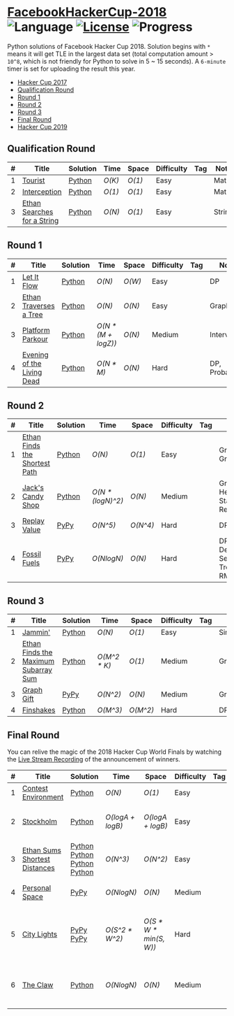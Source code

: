 # [FacebookHackerCup-2018](https://www.facebook.com/hackercup/past_rounds/) ![Language](https://img.shields.io/badge/language-Python-orange.svg) [![License](https://img.shields.io/badge/license-CC%203.0-blue.svg)](https://creativecommons.org/licenses/by-nc/3.0/) ![Progress](https://img.shields.io/badge/progress-21%20%2F%2021-ff69b4.svg)


Python solutions of Facebook Hacker Cup 2018. Solution begins with `*` means it will get TLE in the largest data set (total computation amount > `10^8`, which is not friendly for Python to solve in 5 ~ 15 seconds). A `6-minute` timer is set for uploading the result this year.

* [Hacker Cup 2017](https://github.com/kamyu104/FacebookHackerCup-2017)
* [Qualification Round](https://github.com/kamyu104/FacebookHackerCup-2018#qualification-round)
* [Round 1](https://github.com/kamyu104/FacebookHackerCup-2018#round-1)
* [Round 2](https://github.com/kamyu104/FacebookHackerCup-2018#round-2)
* [Round 3](https://github.com/kamyu104/FacebookHackerCup-2018#round-3)
* [Final Round](https://github.com/kamyu104/FacebookHackerCup-2018#final-round)
* [Hacker Cup 2019](https://github.com/kamyu104/FacebookHackerCup-2019)

## Qualification Round
| # | Title | Solution | Time | Space | Difficulty | Tag | Note |
|---| ----- | -------- | ---- | ----- | ---------- | --- | ---- |
|1| [Tourist](https://www.facebook.com/hackercup/problem/1632703893518337/)| [Python](./Qualification%20Round/tourist.py)| _O(K)_ | _O(1)_ | Easy | | Math |
|2| [Interception](https://www.facebook.com/hackercup/problem/175329729852444/)| [Python](./Qualification%20Round/interception.py)| _O(1)_ | _O(1)_ | Easy | | Math |
|3| [Ethan Searches for a String](https://www.facebook.com/hackercup/problem/1153996538071503/)| [Python](./Qualification%20Round/ethan-searches-for-a-string.py)| _O(N)_ | _O(1)_ | Easy | | String |

## Round 1
| # | Title | Solution | Time | Space | Difficulty | Tag | Note |
|---| ----- | -------- | ---- | ----- | ---------- | --- | ---- |
|1| [Let It Flow](https://www.facebook.com/hackercup/problem/180494849326631/)| [Python](./Round%201/let-it-flow.py)| _O(N)_ | _O(W)_ | Easy | | DP |
|2| [Ethan Traverses a Tree](https://www.facebook.com/hackercup/problem/232395994158286/)| [Python](./Round%201/ethan-traverses-a-tree.py)| _O(N)_ | _O(N)_ | Easy | | Graph |
|3| [Platform Parkour](https://www.facebook.com/hackercup/problem/1892930427431211/)| [Python](./Round%201/platform-parkour.py)| _O(N * (M + logZ))_ | _O(N)_ | Medium | | Intervals |
|4| [Evening of the Living Dead](https://www.facebook.com/hackercup/problem/359971574540051/)| [Python](./Round%201/evening-of-the-living-dead.py)| _O(N * M)_ | _O(N)_ | Hard | | DP, Probability |

## Round 2
| # | Title | Solution | Time | Space | Difficulty | Tag | Note |
|---| ----- | -------- | ---- | ----- | ---------- | --- | ---- |
|1| [Ethan Finds the Shortest Path](https://www.facebook.com/hackercup/problem/988017871357549/)| [Python](./Round%202/ethan_finds_the_shortest_path.py)| _O(N)_ | _O(1)_ | Easy | | Graph, Greedy |
|2| [Jack's Candy Shop](https://www.facebook.com/hackercup/problem/638251746380051/)| [Python](./Round%202/jacks_candy_shop.py)| _O(N * (logN)^2)_ | _O(N)_ | Medium | | Greedy, Heap, Stack, Recursion |
|3| [Replay Value](https://www.facebook.com/hackercup/problem/271442536778669/)| [PyPy](./Round%202/replay_value.py)| _O(N^5)_ | _O(N^4)_ | Hard | | DP |
|4| [Fossil Fuels](https://www.facebook.com/hackercup/problem/469838700128124/)| [PyPy](./Round%202/fossil_fuels.py)| _O(NlogN)_ | _O(N)_ | Hard | | DP, Mono Deque, Segment Tree, RMQ |

## Round 3
| # | Title | Solution | Time | Space | Difficulty | Tag | Note |
|---| ----- | -------- | ---- | ----- | ---------- | --- | ---- |
|1| [Jammin'](https://www.facebook.com/hackercup/problem/1851349144951409/)| [Python](./Round%203/jammin.py)| _O(N)_ | _O(1)_ | Easy | | Simulation |
|2| [Ethan Finds the Maximum Subarray Sum](https://www.facebook.com/hackercup/problem/467235440368329/)| [Python](./Round%203/ethan_finds_the_maximum_subarray_sum.py)| _O(M^2 * K)_ | _O(1)_ | Medium | | Greedy |
|3| [Graph Gift](https://www.facebook.com/hackercup/problem/234060297329233/)| [PyPy](./Round%203/graph_gift.py)| _O(N^2)_ | _O(N)_ | Medium | | Greedy |
|4| [Finshakes](https://www.facebook.com/hackercup/problem/206776773482750/)| [Python](./Round%203/finshakes.py)| _O(M^3)_ | _O(M^2)_ | Hard | | DP |

## Final Round
You can relive the magic of the 2018 Hacker Cup World Finals by watching the [Live Stream Recording](https://www.facebook.com/hackercup/videos/1066267066866252/) of the announcement of winners.

| # | Title | Solution | Time | Space | Difficulty | Tag | Note |
|---| ----- | -------- | ---- | ----- | ---------- | --- | ---- |
|1| [Contest Environment](https://www.facebook.com/hackercup/problem/1983047265329089/)| [Python](./Final%20Round/contest_environment.py) | _O(N)_ | _O(1)_ | Easy | | Math |
|2| [Stockholm](https://www.facebook.com/hackercup/problem/2019100985085971/)| [Python](./Final%20Round/stockholm.py) | _O(logA + logB)_ | _O(logA + logB)_ | Easy | | Binary Tree, Bit Manipulation, Greedy |
|3| [Ethan Sums Shortest Distances](https://www.facebook.com/hackercup/problem/278591946122939/)| [Python](./Final%20Round/ethan_sums_shortest_distances.py)<br> [Python](./Final%20Round/ethan_sums_shortest_distances2.py)<br> [Python](./Final%20Round/ethan_sums_shortest_distances3.py)<br> [Python](./Final%20Round/ethan_sums_shortest_distances4.py) | _O(N^3)_ | _O(N^2)_ | Easy | | Prefix Sum, DP |
|4| [Personal Space](https://www.facebook.com/hackercup/problem/659927157741948/)| [PyPy](./Final%20Round/personal_space.py) | _O(NlogN)_ | _O(N)_ | Medium | | Skip List, Line Sweep, DP |
|5| [City Lights](https://www.facebook.com/hackercup/problem/162710881087828/)| [PyPy](./Final%20Round/city_lights.py) [PyPy](./Final%20Round/city_lights2.py) | _O(S^2 * W^2)_ | _O(S * W * min(S, W))_ | Hard | | Skip List, Binary Search, Recursion, Prefix Sum, DP |
|6| [The Claw](https://www.facebook.com/hackercup/problem/278597692763175/)| [Python](./Final%20Round/the_claw.py) | _O(NlogN)_ | _O(N)_ | Medium | | Mono Stack, Binary Search, Segment Tree, DP |
